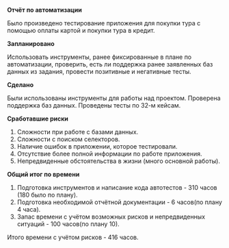 **Отчёт по автоматизации**

Было произведено тестирование приложения для покупки тура с помощью оплаты картой и покупки тура в кредит.

**Запланировано**

Использовать инструменты, ранее фиксированные в плане по автоматизации, проверить, есть ли поддержка ранее заявленных баз данных из задания, провести позитивные и негативные тесты.


**Сделано**

Были использованы инструменты для работы над проектом. Проверена поддержка баз данных. Проведены тесты по 32-м кейсам.





**Сработавшие риски**

1. Сложности при работе с базами данных.
2. Сложности с поиском селекторов.
3. Наличие ошибок в приложении, которое тестировали.
4. Отсутствие более полной информации по работе приложения.
5. Непредвиденные обстоятельства в жизни (много основной работы).



**Общий итог по времени**

1. Подготовка инструментов и написание кода автотестов - 310 часов (180 было по плану).
2. Подготовка необходимой отчётной документации -  6 часов(по плану 4 часа).
3. Запас времени с учётом возможных рисков и непредвиденных ситуаций - 100 часов(по плану 10).

Итого времени с учётом рисков - 416 часов.
